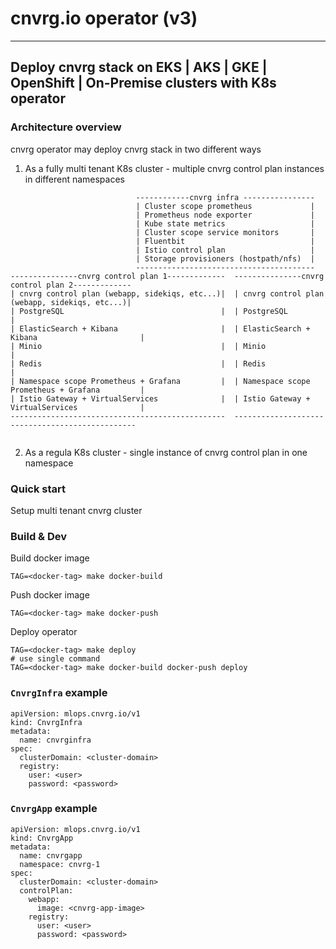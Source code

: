 # cnvrg.io operator (v3)
---
## Deploy cnvrg stack on EKS | AKS | GKE | OpenShift | On-Premise clusters with K8s operator

### Architecture overview 
cnvrg operator may deploy cnvrg stack in two different ways
1. As a fully multi tenant K8s cluster - multiple cnvrg control plan instances in different namespaces
```shell
                            ------------cnvrg infra ----------------
                            | Cluster scope prometheus             |
                            | Prometheus node exporter             |
                            | Kube state metrics                   |
                            | Cluster scope service monitors       |     
                            | Fluentbit                            |
                            | Istio control plan                   |
                            | Storage provisioners (hostpath/nfs)  |   
                            ----------------------------------------                                         
---------------cnvrg control plan 1-------------  ---------------cnvrg control plan 2-------------                 
| cnvrg control plan (webapp, sidekiqs, etc...)|  | cnvrg control plan (webapp, sidekiqs, etc...)|
| PostgreSQL                                   |  | PostgreSQL                                   |
| ElasticSearch + Kibana                       |  | ElasticSearch + Kibana                       |
| Minio                                        |  | Minio                                        |  
| Redis                                        |  | Redis                                        |
| Namespace scope Prometheus + Grafana         |  | Namespace scope Prometheus + Grafana         |
| Istio Gateway + VirtualServices              |  | Istio Gateway + VirtualServices              |
------------------------------------------------  ------------------------------------------------ 
                    
```


2. As a regula K8s cluster - single instance of cnvrg control plan in one namespace  

### Quick start
Setup multi tenant cnvrg cluster




### Build & Dev
Build docker image 
```
TAG=<docker-tag> make docker-build 
```
Push docker image
```
TAG=<docker-tag> make docker-push
```
Deploy operator
```
TAG=<docker-tag> make deploy
# use single command 
TAG=<docker-tag> make docker-build docker-push deploy
```

### `CnvrgInfra` example 
```shell
apiVersion: mlops.cnvrg.io/v1
kind: CnvrgInfra
metadata:
  name: cnvrginfra
spec:
  clusterDomain: <cluster-domain>
  registry:
    user: <user>
    password: <password>
```

### `CnvrgApp` example
```shell
apiVersion: mlops.cnvrg.io/v1
kind: CnvrgApp
metadata:
  name: cnvrgapp
  namespace: cnvrg-1
spec:
  clusterDomain: <cluster-domain>
  controlPlan:
    webapp:
      image: <cnvrg-app-image> 
    registry:
      user: <user>
      password: <password>
```
